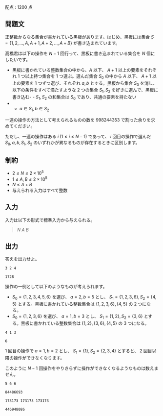 配点 : $1200$ 点

## 問題文

正整数からなる集合が書かれている黒板があります。はじめ、黒板には集合 $S=\lbrace 1,2,\dots,A,A+1,A+2,\dots,A+B\rbrace$ が書き込まれています。

高橋君は以下の操作を $N-1$ 回行って、黒板に書き込まれている集合を $N$ 個にしたいです。

- 黒板に書かれている整数集合の中から、$A$ 以下、 $A+1$ 以上の要素をそれぞれ $1$ つ以上持つ集合を $1$ つ選ぶ。選んだ集合 $S_0$ の中から $A$ 以下、 $A+1$ 以上の要素を $1$ つずつ選び、それぞれ $a,b$ とする。黒板から集合 $S_0$ を消し、以下の条件をすべて満たすような $2$ つの集合 $S_1,S_2$ を好きに選んで、黒板に書き込む-   - $S_1,S_2$ の和集合は $S_0$ であり、共通の要素を持たない
-   - $a \in S_1, b \in S_2$

一連の操作の方法として考えられるものの数を $998244353$ で割った余りを求めてください。

ただし、一連の操作はある $i\ (1 \leq i \leq N-1)$ であって、 $i$ 回目の操作で選んだ $S_0,a,b,S_1,S_2$ のいずれかが異なるものが存在するときに区別します。

## 制約

- $2 \leq N \leq 2 \times 10^5$
- $1 \leq A,B \leq 2 \times 10^5$
- $N \leq A+B$
- 与えられる入力はすべて整数

## 入力

入力は以下の形式で標準入力から与えられる。

> $N$ $A$ $B$

## 出力

答えを出力せよ。

```input1
3 2 4
```

```output1
1728
```

操作の一例として以下のようなものが考えられます。

- $S_0=\lbrace 1,2,3,4,5,6\rbrace$ を選び、 $a=2,b=5$ とし、 $S_1 =\lbrace 1,2,3,6\rbrace, S_2=\lbrace 4,5\rbrace$ とする。黒板に書かれている整数集合は $\lbrace 1,2,3,6\rbrace,\lbrace 4,5\rbrace$ の $2$ つになる。
- $S_0=\lbrace 1,2,3,6\rbrace$ を選び、 $a=1,b=3$ とし、 $S_1 = \lbrace1,2\rbrace, S_2=\lbrace 3,6\rbrace$ とする。黒板に書かれている整数集合は $\lbrace 1,2\rbrace,\lbrace 3,6\rbrace,\lbrace 4,5\rbrace$ の $3$ つになる。

```input2
4 1 3
```

```output2
6
```

$1$ 回目の操作で $a=1,b=2$ とし、 $S_1 = \lbrace 1\rbrace,S_2 = \lbrace 2,3,4\rbrace$ とすると、 $2$ 回目以降の操作ができなくなります。

このように $N-1$ 回操作をやりきらずに操作ができなくなるようなものは数えません。

```input3
5 6 6
```

```output3
84486693
```

```input4
173173 173173 173173
```

```output4
446948086
```